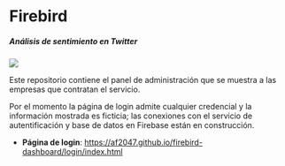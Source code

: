 # Firebird

##### Análisis de sentimiento en Twitter

![](logo.png)

Este repositorio contiene el panel de administración que se muestra a las empresas que contratan el servicio. 

Por el momento la página de login admite cualquier credencial y la información mostrada es ficticia; las conexiones con el servicio de autentificación y base de datos en Firebase están en construcción.

* **Página de login**: https://af2047.github.io/firebird-dashboard/login/index.html


